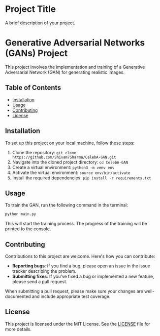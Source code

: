 # Project Title

A brief description of your project.
# Generative Adversarial Networks (GANs) Project

This project involves the implementation and training of a Generative Adversarial Network (GAN) for generating realistic images.

## Table of Contents

- [Installation](#installation)
- [Usage](#usage)
- [Contributing](#contributing)
- [License](#license)

## Installation

To set up this project on your local machine, follow these steps:

1. Clone the repository: `git clone https://github.com/Shivam7Sharma/CelebA-GAN.git`
2. Navigate into the cloned project directory: `cd CelebA-GAN`
3. Create a virtual environment: `python3 -m venv env`
4. Activate the virtual environment: `source env/bin/activate`
5. Install the required dependencies: `pip install -r requirements.txt`

## Usage

To train the GAN, run the following command in the terminal:

```bash
python main.py
```

This will start the training process. The progress of the training will be printed to the console.

## Contributing

Contributions to this project are welcome. Here's how you can contribute:

- **Reporting bugs**: If you find a bug, please open an issue in the issue tracker describing the problem.
- **Submitting fixes**: If you've fixed a bug or implemented a new feature, please send a pull request.

When submitting a pull request, please make sure your changes are well-documented and include appropriate test coverage.

## License

This project is licensed under the MIT License. See the [LICENSE](LICENSE) file for more details.
```

